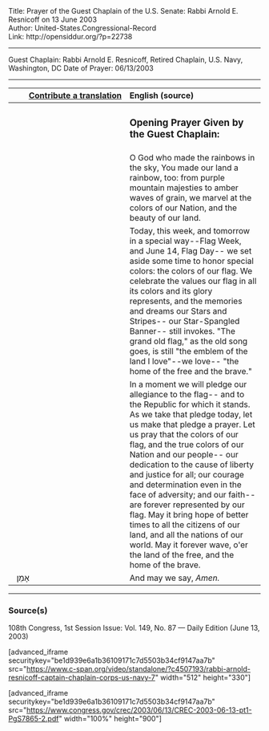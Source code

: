 <html>
<head></head>
<body>
Title: Prayer of the Guest Chaplain of the U.S. Senate: Rabbi Arnold E. Resnicoff on 13 June 2003<br />
Author: United-States.Congressional-Record<br />
Link: http://opensiddur.org/?p=22738
<p />
<hr />

Guest Chaplain: Rabbi Arnold E. Resnicoff, Retired Chaplain, U.S. Navy, Washington, DC
Date of Prayer: 06/13/2003

<hr />

<table style="margin-left: auto;margin-right: auto;" class="draggable">
<thead><tr><th id="x" style="text-align: right;"><a href="/contributing/upload/">Contribute a translation</a></th><th style="text-align: left;">English (source)</th></tr></thead>
<tbody>
<tr><td style="vertical-align:top;" width="46%">
<div class="liturgy"><span lang="he">

</span></div></td>
 
<td style="vertical-align:top;" width="53%">
<div class="english">
<h3>Opening Prayer Given by the Guest Chaplain:</h3>
</div></td></tr>


<tr><td style="vertical-align:top;" width="46%">
<div class="liturgy"><span lang="he">

</span></div></td>
 
<td style="vertical-align:top;" width="53%">
<div class="english">
O God who made the rainbows in the sky, 
You made our land a rainbow, too: 
from purple mountain majesties 
to amber waves of grain, 
we marvel at the colors of our Nation, 
and the beauty of our land.
</div></td></tr>


<tr><td style="vertical-align:top;" width="46%">
<div class="liturgy"><span lang="he">

</span></div></td>
 
<td style="vertical-align:top;" width="53%">
<div class="english">
Today, this week, and tomorrow in a special way--Flag Week, 
and June 14, Flag Day--
we set aside some time to honor special colors: 
the colors of our flag. 
We celebrate the values our flag 
in all its colors and its glory 
represents, 
and the memories and dreams our Stars and Stripes--
our Star-Spangled Banner--
still invokes. 
"The grand old flag," as the old song goes, 
is still "the emblem of the land I love"--we love--
"the home of the free and the brave."
</div></td></tr>


<tr><td style="vertical-align:top;" width="46%">
<div class="liturgy"><span lang="he">

</span></div></td>
 
<td style="vertical-align:top;" width="53%">
<div class="english">
In a moment we will pledge our allegiance to the flag--
and to the Republic for which it stands. 
As we take that pledge today, 
let us make that pledge a prayer. 
Let us pray that the colors of our flag, 
and the true colors of our Nation and our people--
our dedication 
to the cause of liberty and justice for all; 
our courage and determination 
even in the face of adversity; 
and our faith--
are forever represented by our flag. 
May it bring hope of better times 
to all the citizens of our land, 
and all the nations of our world. 
May it forever wave, 
o'er the land of the free, 
and the home of the brave.
</div></td></tr>


<tr><td style="vertical-align:top;" width="46%">
<div class="liturgy"><span lang="he">
&nbsp;
אָמֵן׃
</span></div></td>
 
<td style="vertical-align:top;" width="53%">
<div class="english">
And may we say, 
<em>Amen.</em>
</div></td></tr>
</tbody></table>

<hr />

<h3>Source(s)</h3>

108th Congress, 1st Session
Issue: Vol. 149, No. 87 — Daily Edition (June 13, 2003)

[advanced_iframe securitykey="be1d939e6a1b36109171c7d5503b34cf9147aa7b" src="https://www.c-span.org/video/standalone/?c4507193/rabbi-arnold-resnicoff-captain-chaplain-corps-us-navy-7" width="512" height="330"]

[advanced_iframe securitykey="be1d939e6a1b36109171c7d5503b34cf9147aa7b" src="https://www.congress.gov/crec/2003/06/13/CREC-2003-06-13-pt1-PgS7865-2.pdf" width="100%" height="900"]
</body>
</html>